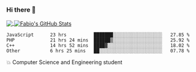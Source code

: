 ### Hi there 👋
<a href="https://github.com/fabiovincenzi/fabiovincenzi">
  <img align="center" src="https://github-readme-stats.vercel.app/api/top-langs/?username=fabiovincenzi&title_color=ffffff&text_color=c9cacc&icon_color=2bbc8a&bg_color=1d1f21&langs_count=3" />
</a>
<a href="https://github.com/fabiovincenzi/fabiovincenzi">
  <img align="center" src="https://github-readme-stats.vercel.app/api?username=fabiovincenzi&show_icons=true&line_height=27&count_private=true&title_color=ffffff&text_color=c9cacc&icon_color=2bbc8a&bg_color=1d1f21" alt="Fabio's GitHub Stats" />
</a>
<!--START_SECTION:waka-->

```text
JavaScript      23 hrs          ███████░░░░░░░░░░░░░░░░░░   27.85 %
PHP             21 hrs 24 mins  ██████▒░░░░░░░░░░░░░░░░░░   25.92 %
C++             14 hrs 52 mins  ████▓░░░░░░░░░░░░░░░░░░░░   18.02 %
Other           6 hrs 25 mins   ██░░░░░░░░░░░░░░░░░░░░░░░   07.78 %
```

<!--END_SECTION:waka-->

:boom: Computer Science and Engineering student
